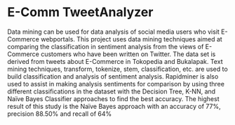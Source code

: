 # E-Comm TweetAnalyzer

Data  mining  can  be  used  for  data  analysis  of social media users who visit E-Commerce webportals. This project uses data mining  techniques  aimed  at  comparing  the  classification  in sentiment  analysis  from  the  views  of  E-Commerce  customers who have been written on Twitter. The data set is derived from tweets about  E-Commerce in  Tokopedia and  Bukalapak. Text mining  techniques,  transform,  tokenize,  stem,  classification, etc.  are  used  to  build  classification  and analysis  of sentiment analysis.  Rapidminer is  also used  to assist  in making  analysis sentiments  for  comparison  by  using  three  different classifications in the dataset with the Decision Tree, K-NN, and Naïve  Bayes  Classifier  approaches  to  find  the  best accuracy. The  highest  result  of  this study is the Naïve Bayes approach with an accuracy of 77%, precision 88.50% and recall of 64%
